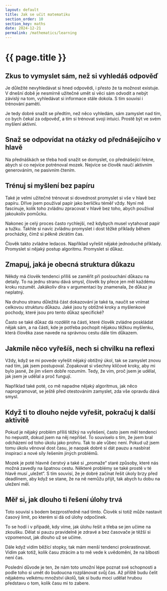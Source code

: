 ```yaml
---
layout: default
title: Jak se učit matematiku
section_order: 10
section_key: maths
date: 2024-12-21
permalink: /mathematics/learning
---
```


# {{ page.title }}

## Zkus to vymyslet sám, než si vyhledáš odpověď

Je důležité nevyhledávat si hned odpovědi, i přesto že ta možnost existuje. V dnešní době je nesmírně užitečné umět si věci sám odvodit a nebýt závislý na tom, vyhledávat si informace stále dokola. S tím souvisí i trénování paměti.  

Je tedy dobré snažit se předtím, než něco vyhledám, sám zamyslet nad tím, co bych čekal za odpověď, a tím si trénovat svoji intuici. Prostě být ve svém myšlení aktivní.  

## Snaž se odpovídat na otázky od přednášejícího v hlavě

Na přednáškách se třeba hodí snažit se domyslet, co přednášející řekne, abych si co nejvíce potrénoval mozek. Nejvíce se člověk naučí aktivním generováním, ne pasivním čtením.  

## Trénuj si myšlení bez papíru

Také je velmi užitečné trénovat si dovednost promyslet si vše v hlavě bez papíru. Dříve jsem používal papír jako berličku téměř vždy. Nyní mě fascinuje, kolik toho zvládnu zpracovat v hlavě bez toho, abych používal jakoukoliv pomůcku. 

Nakonec je celý proces často rychlejší, než kdybych musel vytahovat papír a tužku. Takhle si navíc zvládnu promyslet i dost těžké příklady během procházky, čímž si pěkně zkrátím čas.  

Člověk takto zvládne ledacos. Například vyřešit nějaké jednoduché příklady. Promyslet si nějaký postup algoritmu. Promyslet si důkaz.  

## Zmapuj, jaká je obecná struktura důkazu

Někdy má člověk tendenci příliš se zaměřit při poslouchání důkazu na detaily. To na jednu stranu dává smysl, člověk by přece jen měl každému kroku rozumět. Jakákoliv díra v argumentaci by znamenala, že důkaz je neplatný.  

Na druhou stranu důležitá část dokazování je také ta, naučit se vnímat celkovou strukturu důkazu. Jaké jsou ty obtížné kroky a myšlenkové pochody, které jsou pro tento důkaz specifické?  

Často se také důkaz dá rozdělit na části, které člověk zvládne poskládat nějak sám, a na části, kde je potřeba pochopit nějakou těžkou myšlenku, která člověka zase navede na správnou cestu dále tím důkazem.  

## Jakmile něco vyřešíš, nech si chvilku na reflexi

Vždy, když se mi povede vyřešit nějaký obtížný úkol, tak se zamyslet znovu nad tím, jak jsem postupoval. Zopakovat si všechny klíčové kroky, aby mi bylo jasné, že jim všem dobře rozumím. Tedy, že vím, proč jsem je udělal, jak jsem je udělal a proč fungují.

Například také poté, co mě napadne nějaký algoritmus, jak něco naprogramovat, se ještě před otestováním zamyslet, zda vše opravdu dává smysl.  

## Když ti to dlouho nejde vyřešit, pokračuj k další aktivitě

Pokud je nějaký problém příliš těžký na vyřešení, často jsem měl tendenci ho nepustit, dokud jsem na něj nepřišel. To souviselo s tím, že jsem bral odcházení od toho úkolu jako prohru. Tak to ale vůbec není. Pokud už jsem tomu úkolu věnoval dost času, je naopak dobré si dát pauzu a nasbírat inspiraci a nové síly řešením jiných problémů.  

Mozek je poté hlavně čerstvý a také si „promaže“ staré způsoby, které nás možná zavedly na špatnou cestu. Některé problémy se také prostě v té hlavě musí „uležet“. S tím souvisí, že je dobré začínat řešit úkoly brzy před deadlinem, aby když se stane, že na ně nemůžu přijít, tak abych tu dobu na uležení měl.

## Měř si, jak dlouho ti řešení úlohy trvá 

Toto souvisí s bodem bezprostředně nad tímto. Člověk si totiž může nastavit časový limit, po kterém si dá od úlohy odpočinek.

To se hodí i v případě, kdy víme, jak úlohu řešit a třeba se jen učíme na zkoušku. Dělat si pauzu pravidelně je zdravé a bez časovače je těžší si vzpomenout, jak dlouho už se učíme.

Dále když vidím běžící stopky, tak mám menší tendenci prokrastinovat. Vidím pak totiž, kolik času ztrácím a to mě vede k uvědomění, že na blbosti není čas.

Poslední důvode je ten, že nám toto umožní lépe poznat své schopnosti a podle toho si umět do budoucna rozplánovat svůj čas. Až příště budu čelit nějakému velkému množství úkolů, tak si budu moci udělat hrubou představu o tom, kolik času mi to zabere.